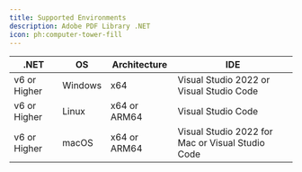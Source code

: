 ```yaml
---
title: Supported Environments
description: Adobe PDF Library .NET
icon: ph:computer-tower-fill
---
```


| .NET         | OS      | Architecture | IDE                                              |
| ------------ | ------- | ------------ | ------------------------------------------------ |
| v6 or Higher | Windows | x64          | Visual Studio 2022 or Visual Studio Code         |
| v6 or Higher | Linux   | x64 or ARM64 | Visual Studio Code                               |
| v6 or Higher | macOS   | x64 or ARM64 | Visual Studio 2022 for Mac or Visual Studio Code |
